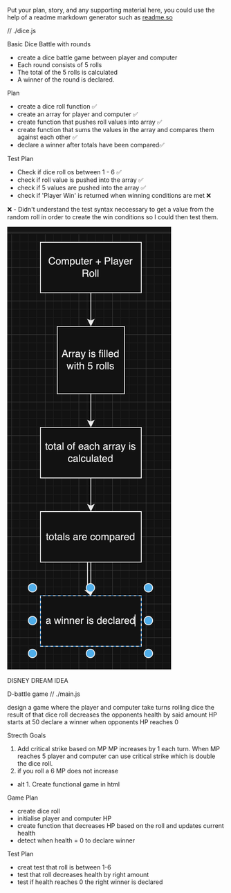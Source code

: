 Put your plan, story, and any supporting material here, you could use the help of a readme markdown generator such as [readme.so](https://readme.so/)

// ./dice.js
>
Basic Dice Battle with rounds
- create a dice battle game between player and computer
- Each round consists of 5 rolls
- The total of the 5 rolls is calculated
- A winner of the round is declared.
>
Plan
- create a dice roll function ✅
- create an array for player and computer ✅
- create function that pushes roll values into array ✅
- create function that sums the values in the array and compares them against each other ✅
- declare a winner after totals have been compared✅
>
Test Plan
- Check if dice roll os between 1 - 6 ✅
- check if roll value is pushed into the array ✅
- check if 5 values are pushed into the array ✅
- check if 'Player Win' is returned when winning conditions are met ❌
>
❌ - Didn't understand the test syntax neccessary to get a value from the random roll in order to create the win conditions so I could then test them.

![alt text](<Screenshot 2024-08-09 at 11.55.19.png>)

DISNEY DREAM IDEA
> 
D-battle game // ./main.js

design a game where the player and computer take turns rolling dice 
the result of that dice roll decreases the opponents health by said amount
HP starts at 50
declare a winner when opponents HP reaches 0

Strecth Goals

1. Add critical strike based on MP
    MP increases by 1 each turn. When MP reaches 5 player and computer can use critical strike which is double the dice roll.
2. if you roll a 6 MP does not increase    

- alt 1. Create functional game in html

Game Plan

- create dice roll
- initialise player and computer HP
- create function that decreases HP based on the roll and updates current health
- detect when health = 0 to declare winner 


Test Plan

- creat test that roll is between 1-6
- test that roll decreases health by right amount
- test if health reaches 0 the right winner is declared